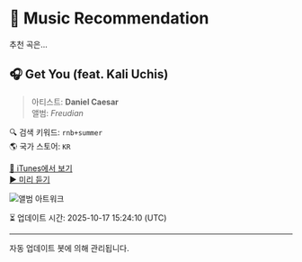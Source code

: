 
# 🎵 Music Recommendation

추천 곡은...

## 🎧 Get You (feat. Kali Uchis)  
> 아티스트: **Daniel Caesar**  
> 앨범: _Freudian_  

🔍 검색 키워드: `rnb+summer`  
🌎 국가 스토어: `KR`

[🔗 iTunes에서 보기](https://music.apple.com/kr/album/get-you-feat-kali-uchis/1799080774?i=1799080775&uo=4)  
[▶️ 미리 듣기](https://audio-ssl.itunes.apple.com/itunes-assets/AudioPreview221/v4/a2/64/7e/a2647e53-f16c-ec35-0b41-cf6a65ab69a2/mzaf_7427365009000821098.plus.aac.p.m4a)

![앨범 아트워크](https://is1-ssl.mzstatic.com/image/thumb/Music211/v4/b6/cd/1a/b6cd1a5b-83af-a1e2-0ad7-ea530fcf2522/859722261219.jpg/100x100bb.jpg)

⏳ 업데이트 시간: 2025-10-17 15:24:10 (UTC)

---
자동 업데이트 봇에 의해 관리됩니다.
